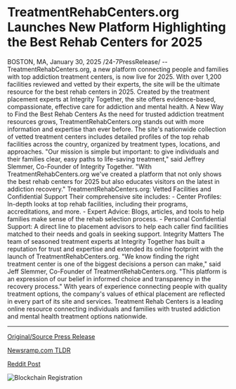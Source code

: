 # TreatmentRehabCenters.org Launches New Platform Highlighting the Best Rehab Centers for 2025

BOSTON, MA, January 30, 2025 /24-7PressRelease/ -- TreatmentRehabCenters.org, a new platform connecting people and families with top addiction treatment centers, is now live for 2025.  With over 1,200 facilities reviewed and vetted by their experts, the site will be the ultimate resource for the best rehab centers in 2025.  Created by the treatment placement experts at Integrity Together, the site offers evidence-based, compassionate, effective care for addiction and mental health.  A New Way to Find the Best Rehab Centers  As the need for trusted addiction treatment resources grows, TreatmentRehabCenters.org stands out with more information and expertise than ever before.  The site's nationwide collection of vetted treatment centers includes detailed profiles of the top rehab facilities across the country, organized by treatment types, locations, and approaches.  "Our mission is simple but important: to give individuals and their families clear, easy paths to life-saving treatment," said Jeffrey Slemmer, Co-Founder of Integrity Together. "With TreatmentRehabCenters.org we've created a platform that not only shows the best rehab centers for 2025 but also educates visitors on the latest in addiction recovery."  TreatmentRehabCenters.org: Vetted Facilities and Confidential Support  Their comprehensive site includes:  - Center Profiles: In-depth looks at top rehab facilities, including their programs, accreditations, and more. - Expert Advice: Blogs, articles, and tools to help families make sense of the rehab selection process. - Personal Confidential Support: A direct line to placement advisors to help each caller find facilities matched to their needs and goals in seeking support.  Integrity Matters  The team of seasoned treatment experts at Integrity Together has built a reputation for trust and expertise and extended its online footprint with the launch of TreatmentRehabCenters.org.  "We know finding the right treatment center is one of the biggest decisions a person can make," said Jeff Slemmer, Co-Founder of TreatmentRehabCenters.org. "This platform is an expression of our belief in informed choice and transparency in the recovery process."  With years of experience connecting people with quality treatment options, the company's values of ethical placement are reflected in every part of its site and services.  Treatment Rehab Centers is a leading online resource connecting individuals and families with trusted addiction and mental health treatment options nationwide. 

---

[Original/Source Press Release](https://www.24-7pressrelease.com/press-release/519291/treatmentrehabcentersorg-launches-new-platform-highlighting-the-best-rehab-centers-for-2025)
                    

[Newsramp.com TLDR](https://newsramp.com/curated-news/new-platform-treatmentrehabcenters-org-launches-to-connect-individuals-with-top-rehab-centers-in-2025/196be0b261313e682945f4998eda2b5b) 

 



[Reddit Post](https://www.reddit.com/r/HealthCareNewsInfo/comments/1idicrd/new_platform_treatmentrehabcentersorg_launches_to/) 



![Blockchain Registration](https://cdn.newsramp.app/24-7PressRelease/qrcode/251/30/lushGLSd.webp)